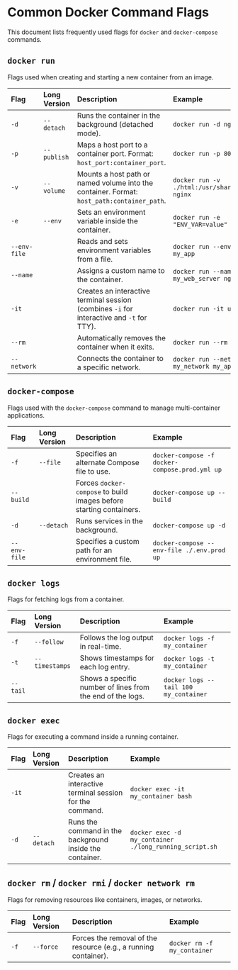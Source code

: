 # Common Docker Command Flags

This document lists frequently used flags for `docker` and `docker-compose` commands.

## `docker run`

Flags used when creating and starting a new container from an image.

| Flag | Long Version | Description | Example |
| :--- | :--- | :--- | :--- |
| `-d` | `--detach` | Runs the container in the background (detached mode). | `docker run -d nginx` |
| `-p` | `--publish` | Maps a host port to a container port. Format: `host_port:container_port`. | `docker run -p 8080:80 nginx` |
| `-v` | `--volume` | Mounts a host path or named volume into the container. Format: `host_path:container_path`. | `docker run -v ./html:/usr/share/nginx/html nginx` |
| `-e` | `--env` | Sets an environment variable inside the container. | `docker run -e "ENV_VAR=value" my_app` |
| `--env-file` | | Reads and sets environment variables from a file. | `docker run --env-file ./.env my_app` |
| `--name` | | Assigns a custom name to the container. | `docker run --name my_web_server nginx` |
| `-it` | | Creates an interactive terminal session (combines `-i` for interactive and `-t` for TTY). | `docker run -it ubuntu bash` |
| `--rm` | | Automatically removes the container when it exits. | `docker run --rm hello-world` |
| `--network` | | Connects the container to a specific network. | `docker run --network my_network my_app` |

## `docker-compose`

Flags used with the `docker-compose` command to manage multi-container applications.

| Flag | Long Version | Description | Example |
| :--- | :--- | :--- | :--- |
| `-f` | `--file` | Specifies an alternate Compose file to use. | `docker-compose -f docker-compose.prod.yml up` |
| `--build` | | Forces `docker-compose` to build images before starting containers. | `docker-compose up --build` |
| `-d` | `--detach` | Runs services in the background. | `docker-compose up -d` |
| `--env-file` | | Specifies a custom path for an environment file. | `docker-compose --env-file ./.env.prod up` |

## `docker logs`

Flags for fetching logs from a container.

| Flag | Long Version | Description | Example |
| :--- | :--- | :--- | :--- |
| `-f` | `--follow` | Follows the log output in real-time. | `docker logs -f my_container` |
| `-t` | `--timestamps` | Shows timestamps for each log entry. | `docker logs -t my_container` |
| `--tail` | | Shows a specific number of lines from the end of the logs. | `docker logs --tail 100 my_container` |

## `docker exec`

Flags for executing a command inside a running container.

| Flag | Long Version | Description | Example |
| :--- | :--- | :--- | :--- |
| `-it` | | Creates an interactive terminal session for the command. | `docker exec -it my_container bash` |
| `-d` | `--detach` | Runs the command in the background inside the container. | `docker exec -d my_container ./long_running_script.sh` |

## `docker rm` / `docker rmi` / `docker network rm`

Flags for removing resources like containers, images, or networks.

| Flag | Long Version | Description | Example |
| :--- | :--- | :--- | :--- |
| `-f` | `--force` | Forces the removal of the resource (e.g., a running container). | `docker rm -f my_container` |
